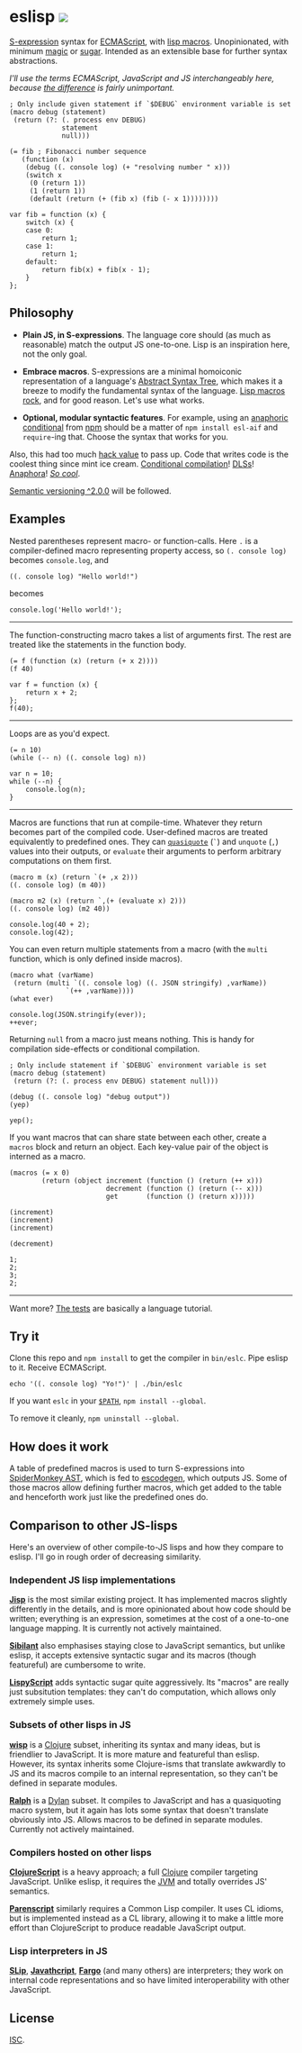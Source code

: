 # eslisp [![](https://img.shields.io/badge/api-unstable-red.svg?style=flat-square)][1]

[S-expression][2] syntax for [ECMAScript][3], with [lisp macros][4].
Unopinionated, with minimum [magic][5] or [sugar][6].  Intended as an
extensible base for further syntax abstractions.

*I'll use the terms ECMAScript, JavaScript and JS interchangeably here, because
[the difference][7] is fairly unimportant.*

<!-- !test program ./bin/eslc | head -c -1 -->

<!-- !test in fib -->

    ; Only include given statement if `$DEBUG` environment variable is set
    (macro debug (statement)
     (return (?: (. process env DEBUG)
                 statement
                 null)))

    (= fib ; Fibonacci number sequence
       (function (x)
        (debug ((. console log) (+ "resolving number " x)))
        (switch x
         (0 (return 1))
         (1 (return 1))
         (default (return (+ (fib x) (fib (- x 1))))))))

<!-- !test out fib -->

    var fib = function (x) {
        switch (x) {
        case 0:
            return 1;
        case 1:
            return 1;
        default:
            return fib(x) + fib(x - 1);
        }
    };

## Philosophy

-   **Plain JS, in S-expressions**.  The language core should (as much as
    reasonable) match the output JS one-to-one.  Lisp is an inspiration here,
    not the only goal.

-   **Embrace macros**.  S-expressions are a minimal homoiconic representation
    of a language's [Abstract Syntax Tree][8], which makes it a breeze to
    modify the fundamental syntax of the language.  [Lisp macros rock][9], and
    for good reason.  Let's use what works.

-   **Optional, modular syntactic features**.  For example, using an [anaphoric
    conditional][10] from [npm][11] should be a matter of `npm install esl-aif`
    and `require`-ing that.  Choose the syntax that works for you.

Also, this had too much [hack value][12] to pass up.  Code that writes code is
the coolest thing since mint ice cream.  [Conditional compilation][13]!
[DLSs][14]!  [Anaphora][15]!  [*So cool*][16].

[Semantic versioning ^2.0.0][17] will be followed.

## Examples

Nested parentheses represent macro- or function-calls.  Here `.` is a
compiler-defined macro representing property access, so `(. console log)`
becomes `console.log`, and

<!-- !test in initial -->

    ((. console log) "Hello world!")

becomes

<!-- !test out initial -->

    console.log('Hello world!');

* * *

The function-constructing macro takes a list of arguments first.  The rest are
treated like the statements in the function body.

<!-- !test in func and call -->

    (= f (function (x) (return (+ x 2))))
    (f 40)

<!-- !test out func and call -->

    var f = function (x) {
        return x + 2;
    };
    f(40);

* * *

Loops are as you'd expect.

<!-- !test in while loop -->

    (= n 10)
    (while (-- n) ((. console log) n))

<!-- !test out while loop -->

    var n = 10;
    while (--n) {
        console.log(n);
    }

* * *

Macros are functions that run at compile-time.  Whatever they return becomes
part of the compiled code.  User-defined macros are treated equivalently to
predefined ones.  They can [`quasiquote`][18] (`` ` ``) and `unquote` (`,`)
values into their outputs, or `evaluate` their arguments to perform arbitrary
computations on them first.

<!-- !test in macro and call -->

    (macro m (x) (return `(+ ,x 2)))
    ((. console log) (m 40))

    (macro m2 (x) (return `,(+ (evaluate x) 2)))
    ((. console log) (m2 40))

<!-- !test out macro and call -->

    console.log(40 + 2);
    console.log(42);

You can even return multiple statements from a macro (with the `multi`
function, which is only defined inside macros).

<!-- !test in multiple-return macro -->

    (macro what (varName)
     (return (multi `((. console log) ((. JSON stringify) ,varName))
                  `(++ ,varName))))
    (what ever)

<!-- !test out multiple-return macro -->

    console.log(JSON.stringify(ever));
    ++ever;

Returning `null` from a macro just means nothing.  This is handy for
compilation side-effects or conditional compilation.

<!-- !test in nothing-returning macro -->

    ; Only include statement if `$DEBUG` environment variable is set
    (macro debug (statement)
     (return (?: (. process env DEBUG) statement null)))

    (debug ((. console log) "debug output"))
    (yep)

<!-- !test out nothing-returning macro -->

    yep();

If you want macros that can share state between each other, create a `macros`
block and return an object.  Each key-value pair of the object is interned as a
macro.

<!-- !test in macros block -->

    (macros (= x 0)
            (return (object increment (function () (return (++ x)))
                            decrement (function () (return (-- x)))
                            get       (function () (return x)))))

    (increment)
    (increment)
    (increment)

    (decrement)

<!-- !test out macros block -->

    1;
    2;
    3;
    2;

* * *

Want more?  [The tests][19] are basically a language tutorial.

## Try it

Clone this repo and `npm install` to get the compiler in `bin/eslc`.  Pipe
eslisp to it. Receive ECMAScript.

    echo '((. console log) "Yo!")' | ./bin/eslc

If you want `eslc` in your [`$PATH`][20], `npm install --global`.

To remove it cleanly, `npm uninstall --global`.

## How does it work

A table of predefined macros is used to turn S-expressions into [SpiderMonkey
AST][21], which is fed to [escodegen][22], which outputs JS.  Some of those
macros allow defining further macros, which get added to the table and
henceforth work just like the predefined ones do.

## Comparison to other JS-lisps

Here's an overview of other compile-to-JS lisps and how they compare to eslisp.
I'll go in rough order of decreasing similarity.

### Independent JS lisp implementations

[**Jisp**][23] is the most similar existing project. It has implemented macros
slightly differently in the details, and is more opinionated about how code
should be written; everything is an expression, sometimes at the cost of a
one-to-one language mapping.  It is currently not actively maintained.

[**Sibilant**][24] also emphasises staying close to JavaScript semantics, but
unlike eslisp, it accepts extensive syntactic sugar and its macros (though
featureful) are cumbersome to write.

[**LispyScript**][25] adds syntactic sugar quite aggressively.  Its "macros"
are really just subsitution templates: they can't do computation, which allows
only extremely simple uses.

### Subsets of other lisps in JS

[**wisp**][26] is a [Clojure][27] subset, inheriting its syntax and many ideas,
but is friendlier to JavaScript.  It is more mature and featureful than eslisp.
However, its syntax inherits some Clojure-isms that translate awkwardly to JS
and its macros compile to an internal representation, so they can't be defined
in separate modules.

[**Ralph**][28] is a [Dylan][29] subset.  It compiles to JavaScript and has a
quasiquoting macro system, but it again has lots some syntax that doesn't
translate obviously into JS.  Allows macros to be defined in separate modules.
Currently not actively maintained.

### Compilers hosted on other lisps

[**ClojureScript**][30] is a heavy approach; a full [Clojure][31] compiler
targeting JavaScript.  Unlike eslisp, it requires the [JVM][32] and totally
overrides JS' semantics.

[**Parenscript**][33] similarly requires a Common Lisp compiler.  It uses CL
idioms, but is implemented instead as a CL library, allowing it to make a
little more effort than ClojureScript to produce readable JavaScript output.

### Lisp interpreters in JS

[**SLip**][34], [**Javathcript**][35], [**Fargo**][36] (and many others) are
interpreters; they work on internal code representations and so have limited
interoperability with other JavaScript.

## License

[ISC][37].

[1]: http://semver.org/
[2]: https://en.wikipedia.org/wiki/S-expression
[3]: http://en.wikipedia.org/wiki/ECMAScript
[4]: http://stackoverflow.com/questions/267862/what-makes-lisp-macros-so-special
[5]: http://www.catb.org/jargon/html/M/magic.html
[6]: http://en.wikipedia.org/wiki/Syntactic_sugar
[7]: http://stackoverflow.com/questions/912479/what-is-the-difference-between-javascript-and-ecmascript
[8]: http://en.wikipedia.org/wiki/Abstract_syntax_tree
[9]: http://blog.rongarret.info/2015/05/why-lisp.html
[10]: https://en.wikipedia.org/wiki/Anaphoric_macro
[11]: https://www.npmjs.com/
[12]: http://www.catb.org/jargon/html/H/hack-value.html
[13]: http://en.wikipedia.org/wiki/Conditional_compilation
[14]: http://en.wikipedia.org/wiki/Domain-specific_language
[15]: http://en.wikipedia.org/wiki/Anaphoric_macro
[16]: http://c2.com/cgi/wiki?LispMacro
[17]: http://semver.org/
[18]: http://axisofeval.blogspot.co.uk/2013/04/a-quasiquote-i-can-understand.html
[19]: https://github.com/anko/eslisp/blob/master/test.ls
[20]: http://en.wikipedia.org/wiki/PATH_(variable)
[21]: https://developer.mozilla.org/en-US/docs/Mozilla/Projects/SpiderMonkey/Parser_API
[22]: https://github.com/estools/escodegen
[23]: http://jisp.io/
[24]: http://sibilantjs.info/
[25]: http://lispyscript.com/
[26]: https://github.com/Gozala/wisp
[27]: http://clojure.org/
[28]: https://github.com/turbolent/ralph
[29]: http://en.wikipedia.org/wiki/Dylan_(programming_language)
[30]: https://github.com/clojure/clojurescript
[31]: http://clojure.org/
[32]: http://en.wikipedia.org/wiki/Java_virtual_machine
[33]: https://common-lisp.net/project/parenscript/
[34]: http://lisperator.net/slip/
[35]: http://kybernetikos.github.io/Javathcript/
[36]: https://github.com/jcoglan/fargo
[37]: http://opensource.org/licenses/ISC
